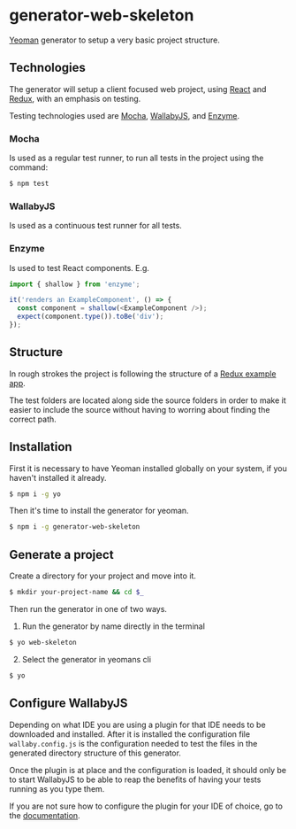 # generator-web-skeleton

[Yeoman](http://yeoman.io/) generator to setup a very basic project structure.

## Technologies

The generator will setup a client focused web project, using [React](http://facebook.github.io/react/) and [Redux](http://redux.js.org/), with an emphasis on testing.

Testing technologies used are [Mocha](https://mochajs.org/), [WallabyJS](https://wallabyjs.com/), and [Enzyme](http://airbnb.io/enzyme/). 

### Mocha

Is used as a regular test runner, to run all tests in the project using the command:

```bash
$ npm test
```

### WallabyJS

Is used as a continuous test runner for all tests.

### Enzyme

Is used to test React components. E.g.

```js
import { shallow } from 'enzyme';

it('renders an ExampleComponent', () => {
  const component = shallow(<ExampleComponent />);
  expect(component.type()).toBe('div');
});
```

## Structure

In rough strokes the project is following the structure of a [Redux example app](https://github.com/reactjs/redux/tree/master/examples/todomvc).

The test folders are located along side the source folders in order to make it easier to include the source without having to worring about finding the correct path.

## Installation

First it is necessary to have Yeoman installed globally on your system, if you haven't installed it already.

```bash
$ npm i -g yo
```

Then it's time to install the generator for yeoman.

```bash
$ npm i -g generator-web-skeleton
```

## Generate a project

Create a directory for your project and move into it.

```bash
$ mkdir your-project-name && cd $_
```

Then run the generator in one of two ways.

1) Run the generator by name directly in the terminal
```bash
$ yo web-skeleton
```

2) Select the generator in yeomans cli
```bash
$ yo
```

## Configure WallabyJS

Depending on what IDE you are using a plugin for that IDE needs to be downloaded and installed. After it is installed the configuration file ```wallaby.config.js``` is the configuration needed to test the files in the generated directory structure of this generator.

Once the plugin is at place and the configuration is loaded, it should only be to start WallabyJS to be able to reap the benefits of having your tests running as you type them.
 
If you are not sure how to configure the plugin for your IDE of choice, go to the [documentation](https://wallabyjs.com/docs/intro/install.html).
